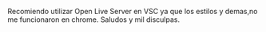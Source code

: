 Recomiendo utilizar Open Live Server en VSC ya que los estilos y demas,no me funcionaron en chrome. Saludos y mil disculpas.
